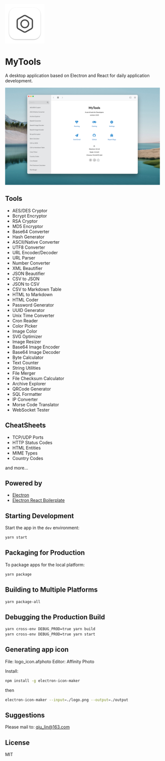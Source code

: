 <img width="128" src="./assets/icons/1024x1024.png">

# MyTools

A desktop application based on Electron and React for daily application development.

![screenshot](screenshots/screenshot.jpg)

## Tools

- AES/DES Cryptor
- Bcrypt Encryptor
- RSA Cryptor
- MD5 Encryptor
- Base64 Converter
- Hash Generator
- ASCII/Native Converter
- UTF8 Converter
- URL Encoder/Decoder
- URL Parser
- Number Converter
- XML Beautifier
- JSON Beautifier
- CSV to JSON
- JSON to CSV
- CSV to Markdown Table
- HTML to Markdown
- HTML Coder
- Password Generator
- UUID Generator
- Unix Time Converter
- Cron Reader
- Color Picker
- Image Color
- SVG Optimizer
- Image Resizer
- Base64 Image Encoder
- Base64 Image Decoder
- Byte Calculator
- Text Counter
- String Utilities
- File Merger
- File Checksum Calculator
- Archive Explorer
- QRCode Generator
- SQL Formatter
- IP Converter
- Morse Code Translator
- WebSocket Tester

## CheatSheets

- TCP/UDP Ports
- HTTP Status Codes
- HTML Entities
- MIME Types
- Country Codes

and more...

## Powered by

- [Electron](https://www.electronjs.org/)
- [Electron React Boilerplate](https://github.com/electron-react-boilerplate/electron-react-boilerplate)

## Starting Development

Start the app in the `dev` environment:

```bash
yarn start
```

## Packaging for Production

To package apps for the local platform:

```bash
yarn package
```

## Building to Multiple Platforms

```bash
yarn package-all
```

## Debugging the Production Build

```bash
yarn cross-env DEBUG_PROD=true yarn build
yarn cross-env DEBUG_PROD=true yarn start
```

## Generating app icon

File: logo_icon.afphoto
Editor: Affinity Photo

Install:

```bash
npm install -g electron-icon-maker
```

then

```bash
electron-icon-maker --input=./logo.png --output=./output
```

## Suggestions

Please mail to: qiu_lin@163.com

## License

MIT
